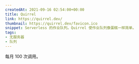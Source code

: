 ```yaml
---
createdAt: 2021-09-16 02:54:00+00:00
title: Quirrel
link: https://quirrel.dev/
thumbnail: https://quirrel.dev/favicon.ico
snippet: Serverless 的作业队列。Quirrel 使作业队列像蛋糕一样简单。
tags:
- 无服务器
- 队列
---
```

每月 100 次调用。